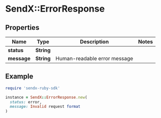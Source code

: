 # SendX::ErrorResponse

## Properties

| Name | Type | Description | Notes |
| ---- | ---- | ----------- | ----- |
| **status** | **String** |  |  |
| **message** | **String** | Human-readable error message |  |

## Example

```ruby
require 'sendx-ruby-sdk'

instance = SendX::ErrorResponse.new(
  status: error,
  message: Invalid request format
)
```

